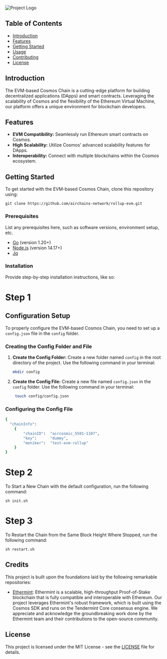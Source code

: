 ![Project Logo](https://www.airchains.io/assets/logos/airchains-evm-rollup-full-logo.png) 

## Table of Contents
- [Introduction](#introduction)
- [Features](#features)
- [Getting Started](#getting-started)
- [Usage](#usage)
- [Contributing](#contributing)
- [License](#license)

## Introduction
The EVM-based Cosmos Chain is a cutting-edge platform for building decentralized applications (DApps) and smart contracts. Leveraging the scalability of Cosmos and the flexibility of the Ethereum Virtual Machine, our platform offers a unique environment for blockchain developers.

## Features
- **EVM Compatibility:** Seamlessly run Ethereum smart contracts on Cosmos.
- **High Scalability:** Utilize Cosmos' advanced scalability features for DApps.
- **Interoperability:** Connect with multiple blockchains within the Cosmos ecosystem.

## Getting Started
To get started with the EVM-based Cosmos Chain, clone this repository using:

```shell
git clone https://github.com/airchains-network/rollup-evm.git
```

### Prerequisites
List any prerequisites here, such as software versions, environment setup, etc.

- [Go](https://golang.org/doc/install) (version 1.20+)
- [Node.js](https://nodejs.org/en/download/) (version 14.17+)
- [Jq](https://stedolan.github.io/jq/download/)

### Installation
Provide step-by-step installation instructions, like so:

# Step 1

## Configuration Setup

To properly configure the EVM-based Cosmos Chain, you need to set up a `config.json` file in the `config` folder.


### Creating the Config Folder and File

1. **Create the Config Folder:** Create a new folder named `config` in the root directory of the project. Use the following command in your terminal:

   ```bash
   mkdir config
2. **Create the Config File:** Create a new file named `config.json` in the `config` folder. Use the following command in your terminal:

   ```bash
    touch config/config.json
    ```
### Configuring the Config File

```bash
{
  "chainInfo": 
    {
        "chainID":  "aircosmic_5501-1107",
        "key":      "dummy",
        "moniker":  "test-evm-rollup"
    }
}
```


# Step 2
To Start a New Chain with the default configuration, run the following command:

```
sh init.sh
```

# Step 3
To Restart the Chain from the Same Block Height Where Stopped, run the following command:

```
sh restart.sh
```







## Credits
This project is built upon the foundations laid by the following remarkable repositories:

- [Ethermint](https://github.com/cosmos/ethermint): Ethermint is a scalable, high-throughput Proof-of-Stake blockchain that is fully compatible and interoperable with Ethereum. Our project leverages Ethermint's robust framework, which is built using the Cosmos SDK and runs on the Tendermint Core consensus engine. We appreciate and acknowledge the groundbreaking work done by the Ethermint team and their contributions to the open-source community.


## License
This project is licensed under the MIT License - see the [LICENSE](LICENSE) file for details.


